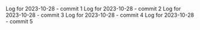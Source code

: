 Log for 2023-10-28 - commit 1
Log for 2023-10-28 - commit 2
Log for 2023-10-28 - commit 3
Log for 2023-10-28 - commit 4
Log for 2023-10-28 - commit 5
